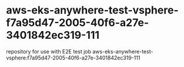 # aws-eks-anywhere-test-vsphere-f7a95d47-2005-40f6-a27e-3401842ec319-111
repository for use with E2E test job aws-eks-anywhere-test-vsphere:f7a95d47-2005-40f6-a27e-3401842ec319-111
